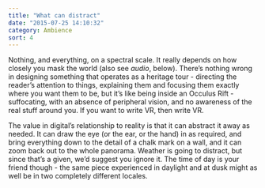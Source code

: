 ```yaml
---
title: "What can distract"
date: "2015-07-25 14:10:32"
category: Ambience
sort: 4
---
```


Nothing, and everything, on a spectral scale. It really depends on how
closely you mask the world (also see *audio*, below). There’s nothing
wrong in designing something that operates as a heritage tour -
directing the reader’s attention to things, explaining them and focusing
them exactly where you want them to be, but it’s like being inside an
Occulus Rift - suffocating, with an absence of peripheral vision, and no
awareness of the real stuff around you. If you want to write VR,
then write VR.

The value in digital’s relationship to reality is that it
can abstract it away as needed. It can draw the eye (or the ear, or the
hand) in as required, and bring everything down to the detail of a chalk
mark on a wall, and it can zoom back out to the whole panorama. Weather
is going to distract, but since that’s a given, we’d suggest you ignore
it. The time of day is your friend though - the same piece experienced
in daylight and at dusk might as well be in two completely different
locales.
